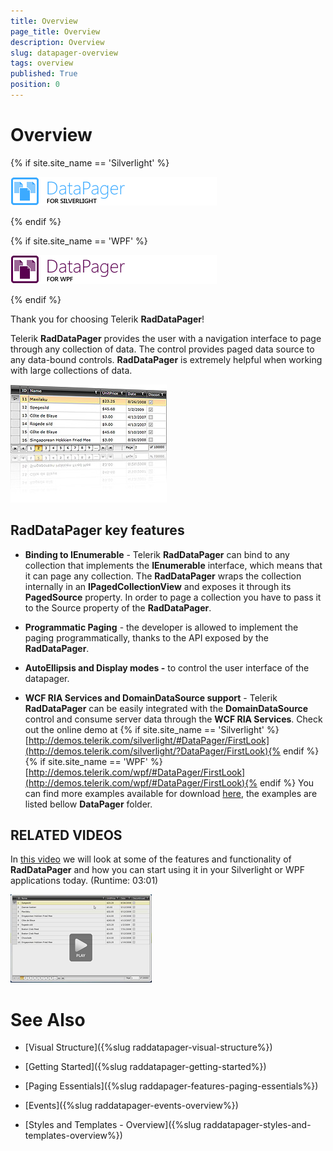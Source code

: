 ```yaml
---
title: Overview
page_title: Overview
description: Overview
slug: datapager-overview
tags: overview
published: True
position: 0
---
```


# Overview

{% if site.site_name == 'Silverlight' %}

![](images/RadDataPager_SL.png)

{% endif %}

{% if site.site_name == 'WPF' %}

![](images/RadDataPager_WPF.png)

{% endif %}

Thank you for choosing Telerik __RadDataPager__!

Telerik __RadDataPager__ provides the user with a navigation interface to page through any collection of data. The control provides paged data source to any data-bound controls. __RadDataPager__ is extremely helpful when working with large collections of data. 

![](images/DataPager.jpg)

## RadDataPager key features

* __Binding to IEnumerable__ - Telerik __RadDataPager__ can bind to any collection that implements the __IEnumerable__ interface, which means that it can page any collection. The __RadDataPager__ wraps the collection internally in an __IPagedCollectionView__ and exposes it through its __PagedSource__ property. In order to page a collection you have to pass it to the Source property of the __RadDataPager__. 


* __Programmatic Paging__ - the developer is allowed to implement the paging programmatically, thanks to the API exposed by the __RadDataPager__. 


* __AutoEllipsis and Display modes -__ to control the user interface of the datapager. 


* __WCF RIA Services and DomainDataSource support__ - Telerik __RadDataPager__ can be easily integrated with the __DomainDataSource__ control and consume server data through the __WCF RIA Services__.  Check out the online demo at          {% if site.site_name == 'Silverlight' %}[http://demos.telerik.com/silverlight/#DataPager/FirstLook](http://demos.telerik.com/silverlight/?DataPager/FirstLook){% endif %}{% if site.site_name == 'WPF' %}[http://demos.telerik.com/wpf/#DataPager/FirstLook](http://demos.telerik.com/wpf/#DataPager/FirstLook){% endif %}          You can find more examples available for download [here](https://github.com/telerik/xaml-sdk), the examples are listed bellow __DataPager__ folder.


## RELATED VIDEOS

 In [this video](images/datapager_introduction_video.png) we will look at some of the features and functionality of __RadDataPager__ and how you can start using it in your Silverlight or WPF applications today. (Runtime: 03:01)

[![RadDataPager Introduction Video](images/datapager_introduction_video.png)](http://tv.telerik.com/watch/silverlight/introduction-to-raddatapager)
        

# See Also

 * [Visual Structure]({%slug raddatapager-visual-structure%})

 * [Getting Started]({%slug raddatapager-getting-started%})

 * [Paging Essentials]({%slug raddapager-features-paging-essentials%})

 * [Events]({%slug raddatapager-events-overview%})

 * [Styles and Templates - Overview]({%slug raddatapager-styles-and-templates-overview%})
